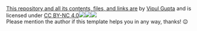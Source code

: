 [This repository and all its contents, files, and links are](https://github.com/vipulgupta2048/talkswith2048) by [Vipul Gupta](https://twitter.com/vipulgupta2048) and is licensed under [CC BY-NC 4.0![](https://mirrors.creativecommons.org/presskit/icons/cc.svg?ref=chooser-v1)![](https://mirrors.creativecommons.org/presskit/icons/by.svg?ref=chooser-v1)![](https://mirrors.creativecommons.org/presskit/icons/nc.svg?ref=chooser-v1)](https://creativecommons.org/licenses/by-nc/4.0)  
Please mention the author if this template helps you in any way, thanks! 😉
